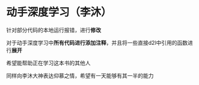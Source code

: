 # 动手深度学习（李沐） 

针对部分代码的本地运行报错，进行**修改**

对于动手深度学习中**所有代码进行添加注释**，并且将一些直接d2l中引用的函数进行**展开**

希望能帮助正在学习这本书的其他人

同样向李沐大神表达仰慕之情，希望有一天能够有其一半的能力
